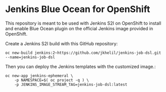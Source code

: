 # Jenkins Blue Ocean for OpenShift
This repository is meant to be used with Jenkins S2I on OpenShift to 
install and enable Blue Ocean plugin on the official Jenkins image provided
in OpenShift.

Create a Jenkins S2I build with this GitHub repository:
```
oc new-build jenkins:2~https://github.com/jkhelil/jenkins-job-dsl.git --name=jenkins-job-dsl
```

Then you can deploy the Jenkins templates with the customized image.:
```
oc new-app jenkins-ephemeral \
    -p NAMESPACE=$( oc project -q ) \
    -p JENKINS_IMAGE_STREAM_TAG=jenkins-job-dsl:latest 
```
